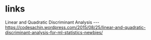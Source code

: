 # links

Linear and Quadratic Discriminant Analysis --- https://codesachin.wordpress.com/2015/08/25/linear-and-quadratic-discriminant-analysis-for-ml-statistics-newbies/
